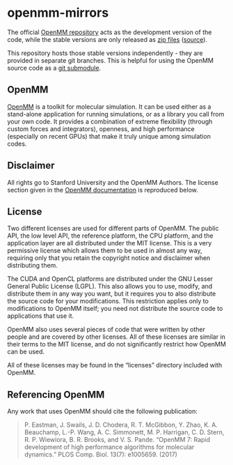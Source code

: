 # openmm-mirrors
The official [OpenMM repository](https://github.com/openmm/openmm) acts as the development version of the code, while the stable versions are only released as [zip files](https://github.com/openmm/openmm/releases) ([source](http://docs.openmm.org/latest/userguide/library.html#get-the-openmm-source-code)).

This repository hosts those stable versions independently - they are provided in separate git branches. This is helpful for using the OpenMM source code as a [git submodule](https://git-scm.com/book/en/v2/Git-Tools-Submodules).

## OpenMM
[OpenMM](http://openmm.org) is a toolkit for molecular simulation. It can be used either as a stand-alone application for running simulations, or as a library you call from your own code. It provides a combination of extreme flexibility (through custom forces and integrators), openness, and high performance (especially on recent GPUs) that make it truly unique among simulation codes.

## Disclaimer
All rights go to Stanford University and the OpenMM Authors. The license section given in the [OpenMM documentation](http://docs.openmm.org/latest/userguide/library.html#license) is reproduced below.

## License
Two different licenses are used for different parts of OpenMM. The public API, the low level API, the reference platform, the CPU platform, and the application layer are all distributed under the MIT license. This is a very permissive license which allows them to be used in almost any way, requiring only that you retain the copyright notice and disclaimer when distributing them.

The CUDA and OpenCL platforms are distributed under the GNU Lesser General Public License (LGPL). This also allows you to use, modify, and distribute them in any way you want, but it requires you to also distribute the source code for your modifications. This restriction applies only to modifications to OpenMM itself; you need not distribute the source code to applications that use it.

OpenMM also uses several pieces of code that were written by other people and are covered by other licenses. All of these licenses are similar in their terms to the MIT license, and do not significantly restrict how OpenMM can be used.

All of these licenses may be found in the “licenses” directory included with OpenMM.

## Referencing OpenMM
Any work that uses OpenMM should cite the following publication:

> P. Eastman, J. Swails, J. D. Chodera, R. T. McGibbon, Y. Zhao, K. A. Beauchamp, L.-P. Wang, A. C. Simmonett, M. P. Harrigan, C. D. Stern, R. P. Wiewiora, B. R. Brooks, and V. S. Pande. “OpenMM 7: Rapid development of high performance algorithms for molecular dynamics.” PLOS Comp. Biol. 13(7): e1005659. (2017)